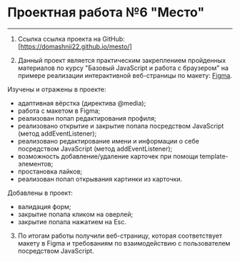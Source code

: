 # Проектная работа №6 "Место"

---

1. Ссылка ссылка проекта на GitHub: [https://domashnii22.github.io/mesto/]

2. Данный проект является практическим закреплением пройденных материалов по курсу "Базовый JavaScript и работа с браузером" на примере реализации интерактивной веб-страницы по макету: [Figma](https://www.figma.com/file/2cn9N9jSkmxD84oJik7xL7/JavaScript.-Sprint-4?node-id=0%3A1).

Изучены и отражены в проекте:

- адаптивная вёрстка (директива @media);
- работа с макетом в Figma;
- реализован попап редактирования профиля;
- реализовано открытие и закрытие попапа посредством JavaScript (метод addEventListener);
- реализовано редактирование имени и информации о себе посредством JavaScript (метод addEventListener);
- возможность добавление/удаление карточек при помощи template-элементов;
- простановка лайков;
- реализован попап открывания картинки из карточки.

Добавлены в проект: 

- валидация форм;
- закрытие попапа кликом на оверлей;
- закрытие попапа нажатием на Esc.


3. По итогам работы получили веб-страницу, которая соответствует макету в Figma и требованиям по взаимодействию с пользователем посредством JavaScript.
